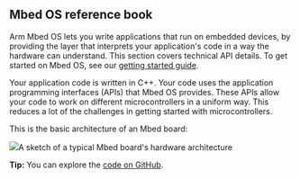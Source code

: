 ## Mbed OS reference book

Arm Mbed OS lets you write applications that run on embedded devices, by providing the layer that interprets your application's code in a way the hardware can understand. This section covers technical API details. To get started on Mbed OS, see our <a href="/docs/v5.7/tutorials/your-first-program.html" target="_blank">getting started guide</a>.

Your application code is written in C++. Your code uses the application programming interfaces (APIs) that Mbed OS provides. These APIs allow your code to work on different microcontrollers in a uniform way. This reduces a lot of the challenges in getting started with microcontrollers.

This is the basic architecture of an Mbed board:

<span class="images">![](https://s3-us-west-2.amazonaws.com/mbed-os-docs-images/mbed_internal.png)<span>A sketch of a typical Mbed board's hardware architecture</span></span>

<span class="tips">**Tip:** You can explore the <a href="https://github.com/ARMmbed/mbed-os/tree/mbed-os-5.7" target="_blank">code on GitHub</a>.</span>
